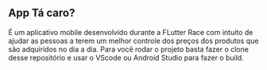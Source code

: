 ## App Tá caro?

É um aplicativo mobile desenvolvido durante a FLutter Race com intuito de ajudar as pessoas a terem um melhor controle dos preços dos produtos que são adquiridos no dia a dia.
Para você rodar o projeto basta fazer o clone desse repositório e usar o VScode ou Android Studio para fazer o build.
